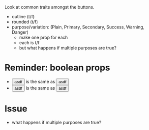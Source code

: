 Look at common traits amongst the buttons.

- outline (t/f)
- rounded (t/f)
- purpose/variation: (Plain, Primary, Secondary, Success, Warning, Danger)
  - make one prop for each
  - each is t/f
  - but what happens if multiple purposes are true?

# Reminder: boolean props

- <Button primary={true}>asdf</Button> is the same as <Button primary>asdf</Button>
- <Button primary={true}>asdf</Button> is the same as <Button>asdf</Button>

# Issue

- what happens if multiple purposes are true?
